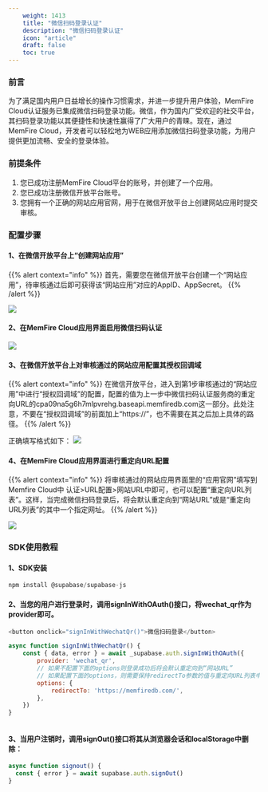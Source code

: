 ```yaml
---
    weight: 1413
    title: "微信扫码登录认证"
    description: "微信扫码登录认证"
    icon: "article"
    draft: false
    toc: true
---
```



### 前言

为了满足国内用户日益增长的操作习惯需求，并进一步提升用户体验，MemFire Cloud认证服务已集成微信扫码登录功能。微信，作为国内广受欢迎的社交平台，其扫码登录功能以其便捷性和快速性赢得了广大用户的青睐。现在，通过MemFire Cloud，开发者可以轻松地为WEB应用添加微信扫码登录功能，为用户提供更加流畅、安全的登录体验。

### 前提条件

1. 您已成功注册MemFire Cloud平台的账号，并创建了一个应用。
2. 您已成功注册微信开放平台账号。
3. 您拥有一个正确的网站应用官网，用于在微信开放平台上创建网站应用时提交审核。


### 配置步骤

#### 1、在微信开放平台上“创建网站应用”

{{% alert context="info" %}}
首先，需要您在微信开放平台创建一个“网站应用”，待审核通过后即可获得该“网站应用”对应的AppID、AppSecret。
{{% /alert %}}


<img src="../../../../img/wechatqr1.png">


#### 2、在MemFire Cloud应用界面启用微信扫码认证

<img src="../../../../img/wechatqr2.png">

#### 3、在微信开放平台上对审核通过的网站应用配置其授权回调域

{{% alert context="info" %}}
在微信开放平台，进入到第1步审核通过的“网站应用”中进行“授权回调域”的配置，配置的值为上一步中微信扫码认证服务商的重定向URL的cpa09na5g6h7mlpvrehg.baseapi.memfiredb.com这一部分。此处注意，不要在“授权回调域”的前面加上“https://”，也不需要在其之后加上具体的路径。
{{% /alert %}}

   正确填写格式如下：
<img src="../../../../img/wechatqr3.png">

#### 4、在MemFire Cloud应用界面进行重定向URL配置

{{% alert context="info" %}}
将审核通过的网站应用界面里的“应用官网”填写到Memfire Cloud中 认证>URL配置>网站URL中即可，也可以配置“重定向URL列表”。这样，当完成微信扫码登录后，将会默认重定向到“网站URL”或是“重定向URL列表”的其中一个指定网址。
{{% /alert %}}

<img src="../../../../img/wechatqr4.png">

### SDK使用教程

#### 1、SDK安装

```js
npm install @supabase/supabase-js

```

#### 2、当您的用户进行登录时，调用signInWithOAuth()接口，将wechat_qr作为provider即可。

```js
<button onclick="signInWithWechatQr()">微信扫码登录</button>

async function signInWithWechatQr() {
    const { data, error } = await _supabase.auth.signInWithOAuth({
        provider: 'wechat_qr',
        // 如果不配置下面的options则登录成功后将会默认重定向到“网站URL”
        // 如果配置下面的options，则需要保持redirectTo参数的值与重定向URL列表中的值一致，登录成功后将会跳转到该网址
        options: {
            redirectTo: 'https://memfiredb.com/',
        },
    })
}



```

#### 3、当用户注销时，调用signOut()接口将其从浏览器会话和localStorage中删除：

```js
async function signout() {
  const { error } = await supabase.auth.signOut()
}

```
